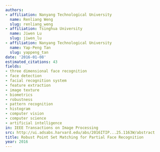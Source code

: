 ```yaml
---
authors:
- affiliation: Nanyang Technological University
  name: Renliang Weng
  slug: renliang_weng
- affiliation: Tsinghua University
  name: Jiwen Lu
  slug: jiwen_lu
- affiliation: Nanyang Technological University
  name: Yap-Peng Tan
  slug: yappeng_tan
date: '2016-01-08'
estimated_citations: 43
fields:
- three dimensional face recognition
- face detection
- facial recognition system
- feature extraction
- image texture
- biometrics
- robustness
- pattern recognition
- histogram
- computer vision
- computer science
- artificial intelligence
in: IEEE Transactions on Image Processing
src: http://ui.adsabs.harvard.edu/abs/2016ITIP...25.1163W/abstract
title: Robust Point Set Matching for Partial Face Recognition
year: 2016
---
```


